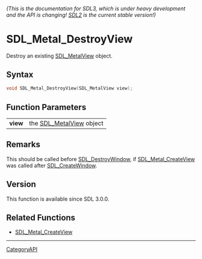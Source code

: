 ###### (This is the documentation for SDL3, which is under heavy development and the API is changing! [SDL2](https://wiki.libsdl.org/SDL2/) is the current stable version!)
# SDL_Metal_DestroyView

Destroy an existing [SDL_MetalView](SDL_MetalView) object.

## Syntax

```c
void SDL_Metal_DestroyView(SDL_MetalView view);

```

## Function Parameters

|              |                                           |
| ------------ | ----------------------------------------- |
| **view**     | the [SDL_MetalView](SDL_MetalView) object |

## Remarks

This should be called before [SDL_DestroyWindow](SDL_DestroyWindow), if
[SDL_Metal_CreateView](SDL_Metal_CreateView) was called after
[SDL_CreateWindow](SDL_CreateWindow).

## Version

This function is available since SDL 3.0.0.

## Related Functions

* [SDL_Metal_CreateView](SDL_Metal_CreateView)

----
[CategoryAPI](CategoryAPI)

